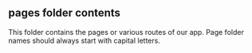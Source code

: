 ## pages folder contents

This folder contains the pages or various routes of our app. Page folder names should always start with capital letters.
